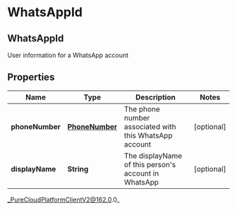 # WhatsAppId

## WhatsAppId
User information for a WhatsApp account

## Properties

|Name | Type | Description | Notes|
|------------ | ------------- | ------------- | -------------|
| **phoneNumber** | [**PhoneNumber**](PhoneNumber) | The phone number associated with this WhatsApp account | [optional] |
| **displayName** | **String** | The displayName of this person&#39;s account in WhatsApp | [optional] |



_PureCloudPlatformClientV2@162.0.0_
